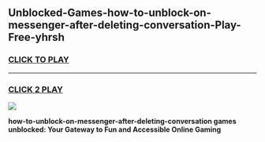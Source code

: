 
## Unblocked-Games-how-to-unblock-on-messenger-after-deleting-conversation-Play-Free-yhrsh
<h3>
<a href="https://premium76.site?title=how-to-unblock-on-messenger-after-deleting-conversation&ref=19M">CLICK TO PLAY</a></h3>
<hr>

<h3>
<a href="https://premium76.site?title=how-to-unblock-on-messenger-after-deleting-conversation&ref=19M">CLICK 2 PLAY</a>
  
</h3>

<a href="https://premium76.site?title=how-to-unblock-on-messenger-after-deleting-conversation&ref=19M"><img src="https://clearcache.store/games.png"></a>


**how-to-unblock-on-messenger-after-deleting-conversation games unblocked: Your Gateway to Fun and Accessible Online Gaming**
